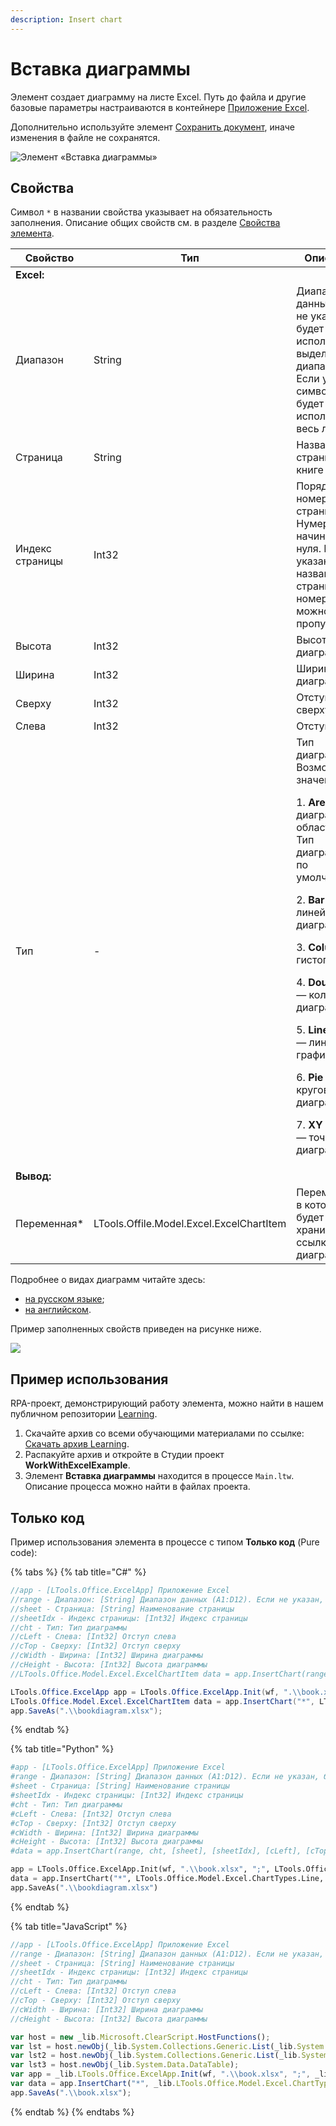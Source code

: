 ```yaml
---
description: Insert chart
---
```



# Вставка диаграммы

Элемент создает диаграмму на листе Excel. Путь до файла и другие базовые параметры настраиваются в контейнере [Приложение Excel](https://docs.primo-rpa.ru/primo-rpa/g_elements/el_basic/els_excel/el_excel_app). 

Дополнительно используйте элемент [Сохранить документ](https://docs.primo-rpa.ru/primo-rpa/g_elements/el_basic/els_excel/el_excel_save), иначе изменения в файле не сохранятся.

![Элемент «Вставка диаграммы»](../../../resources/activities/basic/excel/wfcreatechart.png)


## Свойства
Символ `*` в названии свойства указывает на обязательность заполнения. Описание общих свойств см. в разделе [Свойства элемента](https://docs.primo-rpa.ru/primo-rpa/primo-studio/process/elements#svoistva-elementa).

| Свойство             | Тип                   | Описание                         | Пример             |
| -------------------- | --------------------- | -------------------------------- | ------------------ |
| **Excel:**  | |  |
| Диапазон             | String   | Диапазон данных. Если не указан, будет использован выделенный диапазон. Если указан символ `"*"`, будет использован весь лист | `"A1:D12"` |
| Страница             | String   | Название страницы в книге Excel         | `"List1"`  |
| Индекс страницы      | Int32    | Порядковый номер страницы. Нумерация начинается с нуля. Если указано название страницы, номер можно пропустить | `0`  |
| Высота               | Int32    | Высота диаграммы | `800`  |
| Ширина               | Int32    | Ширина диаграммы | `800`  |
| Сверху               | Int32    | Отступ сверху    | `0`    |
| Слева                | Int32    | Отступ слева     | `100`  |
| Тип                  | -        | Тип диаграммы. Возможные значения:<p></p> <p>1. **Area** — диаграмма с областями. Тип диаграммы по умолчанию.</p> <p>2. **Bar** — линейчатая диаграмма. </p> <p>3. **Column** — гистограмма.</p> <p>4. **Doughnut** — кольцевая диаграмма.</p> <p>5. **Line Chart** — линейный график.</p> <p>6. **Pie** — круговая диаграмма. </p> <p>7. **XY scatter** — точечная диаграмма.</p>| `Area` |
| **Вывод:**  | |  |
| Переменная\*         | LTools.Offile.Model.Excel.ExcelChartItem | Переменная, в которой будет храниться ссылка на диаграмму |   |


Подробнее о видах диаграмм читайте здесь:
* [на русском языке](https://support.microsoft.com/ru-ru/office/%D1%82%D0%B8%D0%BF%D1%8B-%D0%B4%D0%B8%D0%B0%D0%B3%D1%80%D0%B0%D0%BC%D0%BC-%D0%B2-office-a6187218-807e-4103-9e0a-27cdb19afb90);
* [на английском](https://support.microsoft.com/en-us/office/available-chart-types-in-office-a6187218-807e-4103-9e0a-27cdb19afb90).

Пример заполненных свойств приведен на рисунке ниже. 

![](../../../resources/activities/basic/excel/wfcreatechart-example.png)


## Пример использования 
RPA-проект, демонстрирующий работу элемента, можно найти в нашем публичном репозитории [Learning](https://github.com/PrimoRPA/Learning).

1. Скачайте архив со всеми обучающими материалами по ссылке: [Скачать архив Learning](https://github.com/PrimoRPA/Learning/archive/refs/heads/master.zip).
2. Распакуйте архив и откройте в Студии проект **WorkWithExcelExample**.
3. Элемент **Вставка диаграммы** находится в процессе `Main.ltw`. Описание процесса можно найти в файлах проекта. 


## Только код
Пример использования элемента в процессе с типом **Только код** (Pure code):
  
{% tabs %}
{% tab title="C#" %}
```csharp
//app - [LTools.Office.ExcelApp] Приложение Excel
//range - Диапазон: [String] Диапазон данных (A1:D12). Если не указан, будет использован выделенный диапазон.  Если указан символ "*", будет использован весь лист
//sheet - Страница: [String] Наименование страницы
//sheetIdx - Индекс страницы: [Int32] Индекс страницы
//cht - Тип: Тип диаграммы
//cLeft - Слева: [Int32] Отступ слева
//cTop - Сверху: [Int32] Отступ сверху
//cWidth - Ширина: [Int32] Ширина диаграммы
//cHeight - Высота: [Int32] Высота диаграммы
//LTools.Office.Model.Excel.ExcelChartItem data = app.InsertChart(range, cht, [sheet], [sheetIdx], [cLeft], [cTop], [cWidth], [cHeight]);

LTools.Office.ExcelApp app = LTools.Office.ExcelApp.Init(wf, ".\\book.xlsx", ";", LTools.Office.Model.InteropTypes.DX);
LTools.Office.Model.Excel.ExcelChartItem data = app.InsertChart("*", LTools.Office.Model.Excel.ChartTypes.Line, "Лист1", 0, 10, 10, 800, 800);
app.SaveAs(".\\bookdiagram.xlsx");
```
{% endtab %}

{% tab title="Python" %}
```python
#app - [LTools.Office.ExcelApp] Приложение Excel
#range - Диапазон: [String] Диапазон данных (A1:D12). Если не указан, будет использован выделенный диапазон.  Если указан символ "*", будет использован весь лист
#sheet - Страница: [String] Наименование страницы
#sheetIdx - Индекс страницы: [Int32] Индекс страницы
#cht - Тип: Тип диаграммы
#cLeft - Слева: [Int32] Отступ слева
#cTop - Сверху: [Int32] Отступ сверху
#cWidth - Ширина: [Int32] Ширина диаграммы
#cHeight - Высота: [Int32] Высота диаграммы
#data = app.InsertChart(range, cht, [sheet], [sheetIdx], [cLeft], [cTop], [cWidth], [cHeight]) #LTools.Office.Model.Excel.ExcelChartItem

app = LTools.Office.ExcelApp.Init(wf, ".\\book.xlsx", ";", LTools.Office.Model.InteropTypes.DX)
data = app.InsertChart("*", LTools.Office.Model.Excel.ChartTypes.Line, "Лист1", 0, 10, 10, 800, 800) #LTools.Office.Model.Excel.ExcelChartItem
app.SaveAs(".\\bookdiagram.xlsx")
```
{% endtab %}

{% tab title="JavaScript" %}
```javascript
//app - [LTools.Office.ExcelApp] Приложение Excel
//range - Диапазон: [String] Диапазон данных (A1:D12). Если не указан, будет использован выделенный диапазон.  Если указан символ "*", будет использован весь лист
//sheet - Страница: [String] Наименование страницы
//sheetIdx - Индекс страницы: [Int32] Индекс страницы
//cht - Тип: Тип диаграммы
//cLeft - Слева: [Int32] Отступ слева
//cTop - Сверху: [Int32] Отступ сверху
//cWidth - Ширина: [Int32] Ширина диаграммы
//cHeight - Высота: [Int32] Высота диаграммы

var host = new _lib.Microsoft.ClearScript.HostFunctions();
var lst = host.newObj(_lib.System.Collections.Generic.List(_lib.System.Collections.Generic.List(_lib.System.String)));
var lst2 = host.newObj(_lib.System.Collections.Generic.List(_lib.System.Collections.Generic.List(_lib.LTools.Office.Model.ExcelCellInfo)));
var lst3 = host.newObj(_lib.System.Data.DataTable);
var app = _lib.LTools.Office.ExcelApp.Init(wf, ".\\book.xlsx", ";", _lib.LTools.Office.Model.InteropTypes.DX);	
var data = app.InsertChart("*", _lib.LTools.Office.Model.Excel.ChartTypes.Line, "Лист1", 0, 10, 10, 800, 800) //_lib.LTools.Office.Model.Excel.ExcelChartItem
app.SaveAs(".\\book.xlsx");
```
{% endtab %}
{% endtabs %}
